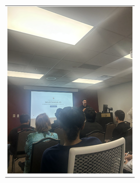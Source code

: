 |                                                             |
| :------------------------------------------------------------------------: |
|  <img src="./Assignments/Pics/IMG.jpg" width="400">   |
|  |
